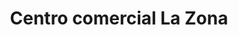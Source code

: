 ---
title: "Centro comercial La Zona"
url: /barrios-altos/centro-comercial-la-zona/
shop: Einkaufszentrum
---